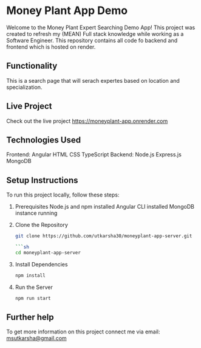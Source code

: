 # Money Plant App Demo
Welcome to the Money Plant Expert Searching Demo App! This project was created to refresh my (MEAN) Full stack knowledge while working as a Software Engineer. This repository contains all code fo backend and frontend which is hosted on render.

## Functionality
This is a search page that will serach expertes based on location and specialization.

## Live Project
Check out the live project https://moneyplant-app.onrender.com

## Technologies Used
Frontend:
Angular
HTML
CSS
TypeScript
Backend:
Node.js
Express.js
MongoDB

## Setup Instructions
To run this project locally, follow these steps:

1. Prerequisites
 Node.js and npm installed
 Angular CLI installed
 MongoDB instance running
2. Clone the Repository
   
   ```sh
   git clone https://github.com/utkarsha30/moneyplant-app-server.git

   ```sh
   cd moneyplant-app-server
4. Install Dependencies
   ```sh
   npm install
5. Run the Server
   ```sh
   npm run start
   
## Further help

To get more information on this project connect me via email: msutkarsha@gmail.com
